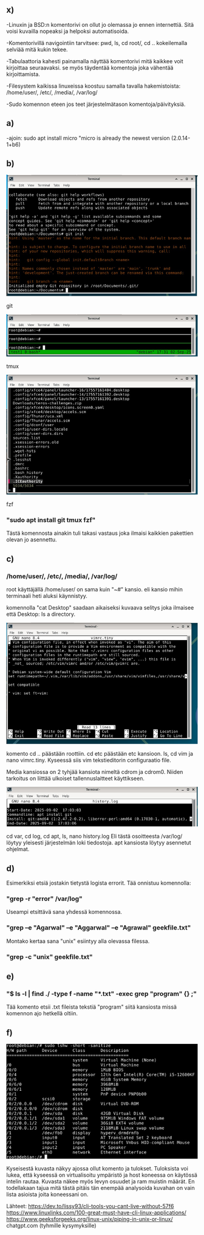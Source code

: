 ## x)

-Linuxin ja BSD:n komentorivi on ollut jo olemassa jo ennen internettiä. Sitä voisi kuvailla nopeaksi ja
helpoksi automatisoida.

-Komentorivillä navigointiin tarvitsee: pwd, ls, cd root/, cd ..
kokeilemalla selviää mitä kukin tekee.

-Tabulaattoria kahesti painamalla näyttää komentorivi mitä kaikkee voit kirjoittaa seuraavaksi.
se myös täydentää komentoja joka vähentää kirjoittamista.

-Filesystem kaikissa linuxeissa koostuu samalla tavalla hakemistoista: 
/home/user/, /etc/, /media/, /var/log/

-Sudo komennon eteen jos teet järjestelmätason komentoja/päivityksiä.

## a)

-ajoin: sudo apt install micro
"micro is already the newest version (2.0.14-1+b6)

## b)

![img](git.jpg)

git

![img](tmux.jpg)

tmux

![img](fzf.jpg)

fzf

### "sudo apt install git tmux fzf"

Tästä komennosta ainakin tuli takasi vastaus joka ilmaisi kaikkien pakettien olevan jo asennettu.

## c)

### /home/user/, /etc/, /media/, /var/log/

root käyttäjällä /home/user/ on sama kuin "~#" kansio.
eli kansio mihin terminaali heti aluksi käynnistyy.

komennolla "cat Desktop" saadaan aikaiseksi kuvaava selitys joka
ilmaisee että Desktop: Is a directory.

![img](vim.jpg)

komento cd .. päästään roottiin. cd etc päästään etc kansioon. 
ls, cd vim ja nano vimrc.tiny. Kyseessä siis vim tekstieditorin configuraatio file.

Media kansiossa on 2 tyhjää kansiota nimeltä cdrom ja cdrom0. Niiden
tarkoitus on liittää ulkoiset tallennuslaitteet käyttikseen.

![img](log-git.jpg)

cd var, cd log, cd apt, ls, nano history.log
Eli tästä osoitteesta /var/log/ löytyy yleisesti järjestelmän loki tiedostoja. apt kansiosta löytyy asennetut ohjelmat.

## d)

Esimerkiksi etsiä jostakin tietystä logista errorit. Tää onnistuu komennolla:

### "grep -r "error" /var/log"

Useampi etsittävä sana yhdessä komennossa.

### "grep –e "Agarwal" –e "Aggarwal" –e "Agrawal" geekfile.txt"

Montako kertaa sana "unix" esiintyy alla olevassa filessa.

### "grep -c "unix" geekfile.txt"

## e)

### "$ ls -l | find ./ -type f -name "*.txt" -exec grep "program" {} \;"

Tää komento etsii .txt fileista tekstiä "program" siitä kansiosta missä komennon ajo hetkellä oltiin.

## f)

![img](rautaa.jpg)

Kyseisestä kuvasta näkyy ajossa ollut komento ja tulokset. Tuloksista voi lukea, että kyseessä on virtualisoitu ympäristö ja host koneessa on käytössä intelin rautaa. Kuvasta näkee myös levyn osuudet ja ram muistin määrät. En todellakaan tajua mitä tästä pitäis tän enempää analysoida kuvahan on vain lista asioista joita koneessani on.

Lähteet:
https://dev.to/lissy93/cli-tools-you-cant-live-without-57f6
https://www.linuxlinks.com/100-great-must-have-cli-linux-applications/
https://www.geeksforgeeks.org/linux-unix/piping-in-unix-or-linux/
chatgpt.com (tyhmille kysymyksille)

